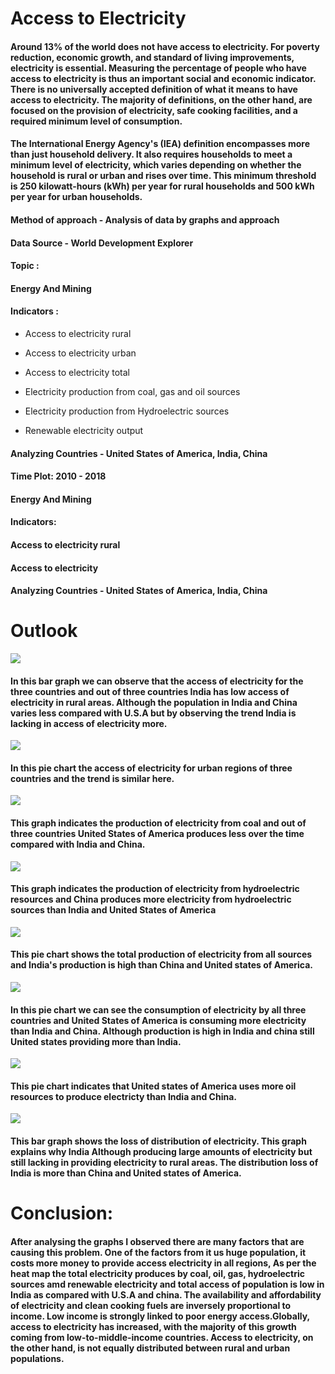 #  Access to Electricity
#### Around 13% of the world does not have access to electricity. For poverty reduction, economic growth, and standard of living improvements, electricity is essential. Measuring the percentage of people who have access to electricity is thus an important social and economic indicator. There is no universally accepted definition of what it means to have access to electricity. The majority of definitions, on the other hand, are focused on the provision of electricity, safe cooking facilities, and a required minimum level of consumption. 

#### The International Energy Agency's (IEA) definition encompasses more than just household delivery. It also requires households to meet a minimum level of electricity, which varies depending on whether the household is rural or urban and rises over time. This minimum threshold is 250 kilowatt-hours (kWh) per year for rural households and 500 kWh per year for urban households.
#### Method of approach - Analysis of data by graphs and approach 
#### Data Source - World Development Explorer

#### Topic :
#### Energy And Mining
#### Indicators :
*  Access to electricity rural

*  Access to electricity urban

*  Access  to electricity total

*  Electricity production from coal, gas and oil sources

*  Electricity production from Hydroelectric sources

*  Renewable electricity output

#### Analyzing Countries - United States of America, India, China

#### Time Plot: 2010 - 2018
#### Energy And Mining
#### Indicators:
#### Access to electricity rural
#### Access to electricity 
#### Analyzing Countries - United States of America, India, China


# Outlook
![](newplot.png)
#### In this bar graph we can observe that the access of electricity for the three countries and out of three countries India has low access of electricity in rural areas. Although the population in India and China varies less compared with U.S.A but by observing the trend India is lacking in access of electricity more.
![](Urban.png)
#### In this pie chart the access of electricity for urban regions of three countries and the trend is similar here.

![](coal.png)
#### This graph indicates the production of electricity from coal and out of three countries United States of America produces less over the time compared with India and China.

![](hydro.png)
#### This graph indicates the production of electricity from hydroelectric resources and China produces more electricity from hydroelectric sources than India and United States of America

![](total.png)
#### This pie chart shows the total production of electricity from all sources and India's production is high than China and United states of America.

![](consumption.png)
#### In this pie chart we can see the consumption of electricity by all three countries and United States of America is consuming more electricity than India and China. Although production is high in India and china still United states providing more than India.

![](energyuse.png)
#### This pie chart indicates that United states of America uses more oil resources to produce electricty than India and China.

![](loss.png)
#### This bar graph shows the loss of distribution of electricity. This graph explains why India Although producing large amounts of electricity but still lacking in providing electricity to rural areas. The distribution loss of India is more than China and United states of America.
# Conclusion:
#### After analysing the graphs I observed there are many factors that are causing this problem. One of the factors from it us huge population, it costs more money to provide access electricity in all regions, As per the heat map the total electricity produces by coal, oil, gas, hydroelectric sources amd renewable electricity and total access of population is low in India as compared with U.S.A and china. The availability and affordability of electricity and clean cooking fuels are inversely proportional to income. Low income is strongly linked to poor energy access.Globally, access to electricity has increased, with the majority of this growth coming from low-to-middle-income countries. Access to electricity, on the other hand, is not equally distributed between rural and urban populations.
